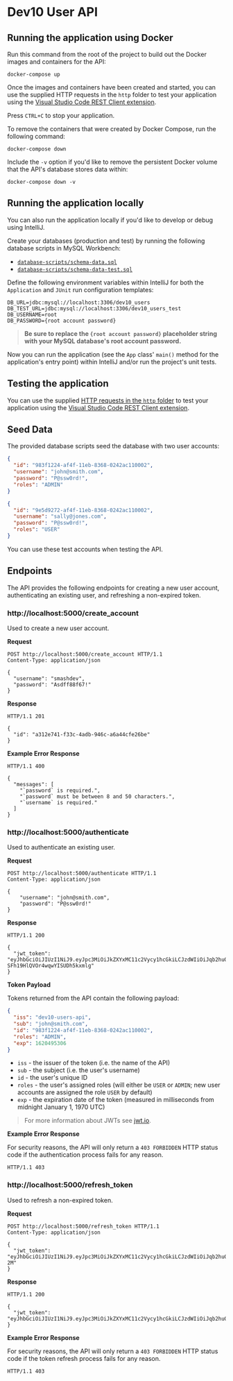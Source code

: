 
# Dev10 User API

## Running the application using Docker

Run this command from the root of the project to build out the Docker images and containers for the API:

```
docker-compose up
```

Once the images and containers have been created and started, you can use the supplied HTTP requests in the `http` folder to test your application using the [Visual Studio Code REST Client extension](https://marketplace.visualstudio.com/items?itemName=humao.rest-client).

Press `CTRL+C` to stop your application.

To remove the containers that were created by Docker Compose, run the following command:

```
docker-compose down
```

Include the `-v` option if you'd like to remove the persistent Docker volume that the API's database stores data within:

```
docker-compose down -v
```

## Running the application locally

You can also run the application locally if you'd like to develop or debug using IntelliJ.

Create your databases (production and test) by running the following database scripts in MySQL Workbench:

* [`database-scripts/schema-data.sql`](./database-scripts/schema-data.sql)
* [`database-scripts/schema-data-test.sql`](./database-scripts/schema-data-test.sql)

Define the following environment variables within IntelliJ for both the `Application` and `JUnit` run configuration templates:

```
DB_URL=jdbc:mysql://localhost:3306/dev10_users
DB_TEST_URL=jdbc:mysql://localhost:3306/dev10_users_test
DB_USERNAME=root
DB_PASSWORD={root account password}
```

> **Be sure to replace the `{root account password}` placeholder string with your MySQL database's root account password.**

Now you can run the application (see the `App` class' `main()` method for the application's entry point) within IntelliJ and/or run the project's unit tests.

## Testing the application

You can use the supplied [HTTP requests in the `http` folder](./http) to test your application using the [Visual Studio Code REST Client extension](https://marketplace.visualstudio.com/items?itemName=humao.rest-client).

## Seed Data

The provided database scripts seed the database with two user accounts:

```json
{
  "id": "983f1224-af4f-11eb-8368-0242ac110002",
  "username": "john@smith.com",
  "password": "P@ssw0rd!",
  "roles": "ADMIN"
}
```

```json
{
  "id": "9e5d9272-af4f-11eb-8368-0242ac110002",
  "username": "sally@jones.com",
  "password": "P@ssw0rd!",
  "roles": "USER"
}
```

You can use these test accounts when testing the API.

## Endpoints

The API provides the following endpoints for creating a new user account, authenticating an existing user, and refreshing a non-expired token.

### http://localhost:5000/create_account

Used to create a new user account.

**Request**

```
POST http://localhost:5000/create_account HTTP/1.1
Content-Type: application/json

{
  "username": "smashdev",
  "password": "Asdff88f67!"
}
```

**Response**

```
HTTP/1.1 201 

{
  "id": "a312e741-f33c-4adb-946c-a6a44cfe26be"
}
```

**Example Error Response**

```
HTTP/1.1 400 

{
  "messages": [
    "`password` is required.",
    "`password` must be between 8 and 50 characters.",
    "`username` is required."
  ]
}
```

### http://localhost:5000/authenticate

Used to authenticate an existing user.

**Request**

```
POST http://localhost:5000/authenticate HTTP/1.1
Content-Type: application/json

{
    "username": "john@smith.com",
    "password": "P@ssw0rd!"
}
```

**Response**

```
HTTP/1.1 200 

{
  "jwt_token": "eyJhbGciOiJIUzI1NiJ9.eyJpc3MiOiJkZXYxMC11c2Vycy1hcGkiLCJzdWIiOiJqb2huQHNtaXRoLmNvbSIsImlkIjoiOTgzZjEyMjQtYWY0Zi0xMWViLTgzNjgtMDI0MmFjMTEwMDAyIiwicm9sZXMiOiJBRE1JTiIsImV4cCI6MTYyMDQ5NTMwNn0.Okwn3JO1UPrwKDw-SFh19HlQVOr4wqwYISUDh5kxmlg"
}
```

**Token Payload**

Tokens returned from the API contain the following payload:

```json
{
  "iss": "dev10-users-api",
  "sub": "john@smith.com",
  "id": "983f1224-af4f-11eb-8368-0242ac110002",
  "roles": "ADMIN",
  "exp": 1620495306
}
```

* `iss` - the issuer of the token (i.e. the name of the API)
* `sub` - the subject (i.e. the user's username)
* `id` - the user's unique ID
* `roles` - the user's assigned roles (will either be `USER` or `ADMIN`; new user accounts are assigned the role `USER` by default)
* `exp` - the expiration date of the token (measured in milliseconds from midnight January 1, 1970 UTC)

> For more information about JWTs see [jwt.io](https://jwt.io/).

**Example Error Response**

For security reasons, the API will only return a `403 FORBIDDEN` HTTP status code if the authentication process fails for any reason.

```
HTTP/1.1 403
```

### http://localhost:5000/refresh_token

Used to refresh a non-expired token.

**Request**

```
POST http://localhost:5000/refresh_token HTTP/1.1
Content-Type: application/json

{
  "jwt_token": "eyJhbGciOiJIUzI1NiJ9.eyJpc3MiOiJkZXYxMC11c2Vycy1hcGkiLCJzdWIiOiJqb2huQHNtaXRoLmNvbSIsImlkIjoiOTgzZjEyMjQtYWY0Zi0xMWViLTgzNjgtMDI0MmFjMTEwMDAyIiwicm9sZXMiOiJBRE1JTiIsImV4cCI6MTYyMDQyODA5NX0.HrFalpusNo88aNCJXYtrGp5gOGMvinEQXI1QPstw-2M"
}
```

**Response**

```
HTTP/1.1 200 

{
  "jwt_token": "eyJhbGciOiJIUzI1NiJ9.eyJpc3MiOiJkZXYxMC11c2Vycy1hcGkiLCJzdWIiOiJqb2huQHNtaXRoLmNvbSIsImlkIjoiOTgzZjEyMjQtYWY0Zi0xMWViLTgzNjgtMDI0MmFjMTEwMDAyIiwicm9sZXMiOiJBRE1JTiIsImV4cCI6MTYyMDQ5NTk3M30.CxYariCRb7UWqhV2Mg3A_IpkYhAkVxd16bp2gO8SALQ"
}
```

**Example Error Response**

For security reasons, the API will only return a `403 FORBIDDEN` HTTP status code if the token refresh process fails for any reason.

```
HTTP/1.1 403
```
